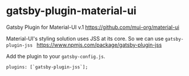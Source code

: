 # gatsby-plugin-material-ui
Gatsby Plugin for Material-UI v.1 https://github.com/mui-org/material-ui

Material-UI's styling solution uses JSS at its core. 
So we can use `gatsby-plugin-jss ` https://www.npmjs.com/package/gatsby-plugin-jss 

Add the plugin to your `gatsby-config.js`.
```
plugins: [`gatsby-plugin-jss`];
```
